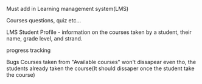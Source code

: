 Must add in Learning management system(LMS)

Courses questions, quiz etc...

LMS Student Profile - information on the courses taken by a student, their name, grade level, and strand.

progress tracking 


Bugs
Courses taken from "Available courses" won't dissapear even tho, the students already taken the course(It should dissaper once the student take the course)
